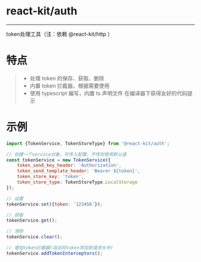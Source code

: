 # react-kit/auth
------
token处理工具（注：依赖 @react-kit/http ）

# 特点
> * 处理 token 的保存、获取、删除
> * 内置 token 拦截器，根据需要使用
> * 使用 typescript 编写，内置 ts 声明文件 在编译器下获得友好的代码提示

# 示例
```js
import {TokenService, TokenStoreType} from '@react-kit/auth';

// 创建一个service对象，可传入配置，不传则使用默认值
const tokenService = new TokenService({
    token_send_key_header: 'Authorization',
    token_send_template_header: 'Bearer ${token}',
    token_store_key: 'token',
    token_store_type: TokenStoreType.LocalStorage
});

// 设置
tokenService.set({token: '123456'});

// 获取
tokenService.get();

// 清除
tokenService.clear();

// 增加token拦截器(自动将token添加到请求头中)
tokenService.addTokenInterceptors();

```

